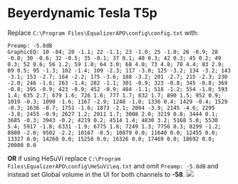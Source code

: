 # Beyerdynamic Tesla T5p
Replace `C:\Program Files\EqualizerAPO\config\config.txt` with:
```
Preamp: -5.8dB
GraphicEQ: 10 -84; 20 -1.1; 22 -1.1; 23 -1.0; 25 -1.0; 26 -0.9; 28 -0.8; 30 -0.6; 32 -0.5; 35 -0.1; 37 0.1; 40 0.3; 42 0.3; 45 0.2; 49 0.3; 52 0.6; 56 1.2; 59 1.8; 64 3.0; 68 4.0; 73 4.8; 78 4.4; 83 2.9; 89 0.5; 95 -1.3; 102 -1.4; 109 -2.3; 117 -3.0; 125 -3.2; 134 -3.2; 143 -3.1; 153 -2.7; 164 -2.2; 175 -3.6; 188 -3.2; 201 -2.7; 215 -2.3; 230 -2.0; 246 -1.6; 263 -1.4; 282 -1.1; 301 -0.9; 323 -0.8; 345 -0.8; 369 -0.8; 395 -0.9; 423 -0.9; 452 -0.9; 484 -1.1; 518 -1.2; 554 -1.0; 593 1.4; 635 2.7; 679 1.6; 726 1.6; 777 1.7; 832 1.7; 890 1.5; 952 0.9; 1019 -0.3; 1090 -1.6; 1167 -2.9; 1248 -1.0; 1336 0.4; 1429 -0.4; 1529 -0.3; 1636 -0.7; 1751 -1.6; 1873 -2.1; 2004 -3.9; 2145 -4.6; 2295 -3.8; 2455 -0.9; 2627 1.2; 2811 1.7; 3008 2.0; 3219 0.8; 3444 0.1; 3685 -0.3; 3943 -0.2; 4219 0.2; 4514 1.4; 4830 3.2; 5168 5.0; 5530 5.4; 5917 -1.8; 6331 -1.9; 6775 1.8; 7249 1.3; 7756 0.3; 8299 -1.2; 8880 -2.6; 9502 -2.2; 10167 -0.5; 10879 0.0; 11640 0.0; 12455 0.0; 13327 0.0; 14260 0.0; 15258 0.0; 16326 0.0; 17469 0.0; 18692 0.0; 20000 0.0
```
**OR** if using HeSuVi replace `C:\Program Files\EqualizerAPO\config\HeSuVi\eq.txt` and omit `Preamp: -5.8dB` and instead set Global volume in the UI for both channels to **-58**.
![](https://raw.githubusercontent.com/jaakkopasanen/AutoEq/master/results/Sonoma%20Model%20One/headphoncecom/onear/Beyerdynamic%20Tesla%20T5p/Beyerdynamic%20Tesla%20T5p.png)